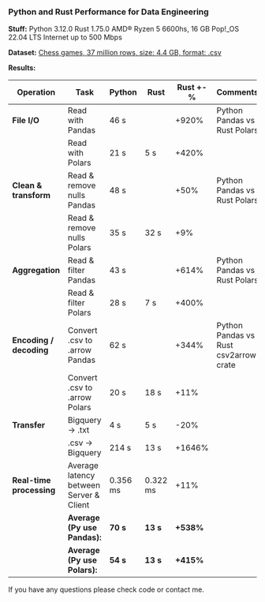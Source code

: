 ### Python and Rust Performance for Data Engineering

**Stuff:**
Python 3.12.0
Rust 1.75.0
AMD® Ryzen 5 6600hs, 16 GB
Pop!_OS 22.04 LTS
Internet up to 500 Mbps

**Dataset:** 
[Chess games, 37 million rows, size: 4.4 GB, format: .csv](https://www.kaggle.com/datasets/arevel/chess-games) 

**Results:**

| Operation | Task | Python | Rust | Rust +- % | Comments |
| --------- | ---- | -------- | ------ | ------ |-|
| **File I/O**  | Read with Pandas | 46 s | | +920% | Python Pandas vs Rust Polars
|           | Read with Polars | 21 s | 5 s| +420% | 
| **Clean & transform** | Read & remove nulls Pandas | 48 s || +50% |Python Pandas vs Rust Polars
| | Read & remove nulls Polars | 35 s | 32 s | +9%
| **Aggregation**   | Read & filter Pandas | 43 s || +614% | Python Pandas vs Rust Polars
| | Read & filter Polars | 28 s | 7 s | +400%
| **Encoding / decoding** | Convert .csv to .arrow Pandas | 62 s || +344% | Python Pandas vs Rust csv2arrow crate
|| Convert .csv to .arrow Polars | 20 s | 18 s | +11% |
| **Transfer** | Bigquery -> .txt | 4 s | 5 s | -20% |
|| .csv -> Bigquery | 214 s | 13 s | +1646% 
| **Real-time processing** | Average latency between Server & Client | 0.356 ms | 0.322 ms | +11% |
|| **Average (Py use Pandas):**| **70 s** | **13 s** | **+538%** |
|| **Average (Py use Polars):**| **54 s** | **13 s** | **+415%** |

If you have any questions please check code or contact me.